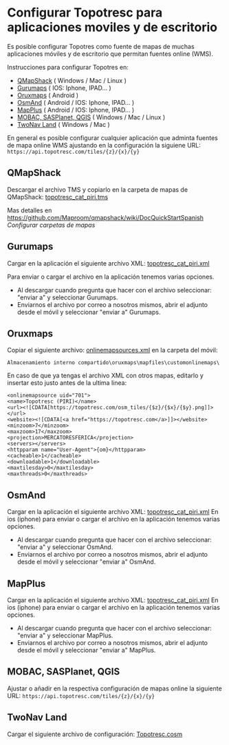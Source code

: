 # Configurar Topotresc para aplicaciones moviles y de escritorio

Es posible configurar Topotres como fuente de mapas de muchas aplicaciones móviles y de escritorio que permitan fuentes online (WMS).

Instrucciones para configurar Topotres en:

- [QMapShack](#QMapShack)  ( Windows / Mac / Linux )
- [Gurumaps](#Gurumaps) ( IOS: Iphone, IPAD... )
- [Oruxmaps](#Oruxmaps) ( Android )
- [OsmAnd](#OsmAnd) ( Android / IOS: Iphone, IPAD... )
- [MapPlus](#MapPlus) ( Android / IOS: Iphone, IPAD... )
- [MOBAC, SASPlanet, QGIS](#MOBAC,-SASPlanet,-QGIS) ( Windows / Mac / Linux )
- [TwoNav Land](#TwoNav-Land) ( Windows / Mac )

En general es posible configurar cualquier aplicación que adminta fuentes de mapa online WMS ajustando en la configuración la siguiene URL: ```https://api.topotresc.com/tiles/{z}/{x}/{y}```

## QMapShack
Descargar el archivo TMS y copiarlo en la carpeta de mapas de QMapShack: [topotresc_cat_piri.tms](topotresc_cat_piri.tms)

Mas detalles en https://github.com/Maproom/qmapshack/wiki/DocQuickStartSpanish  *Configurar carpetas de mapas*


## Gurumaps
Cargar en la aplicación el siguiente archivo XML: [topotresc_cat_piri.xml](topotresc_cat_piri.xml)

Para enviar o cargar el archivo en la aplicación tenemos varias opciones.
- Al descargar cuando pregunta que hacer con el archivo seleccionar: "enviar a" y seleccionar Gurumaps.
- Enviarnos el archivo por correo a nosotros mismos, abrir el adjunto desde el móvil y seleccionar "enviar a" Gurumaps.

## Oruxmaps
Copiar el siguiente archivo: [onlinemapsources.xml](onlinemapsources.xml) en la carpeta del móvil:

```Almacenamiento interno compartido\oruxmaps\mapfiles\customonlinemaps\```

En caso de que ya tengas el archivo XML con otros mapas, editarlo y insertar esto justo antes de la ultima linea:
```
<onlinemapsource uid="701">
<name>Topotresc (PIRI)</name>
<url><![CDATA[https://topotresc.com/osm_tiles/{$z}/{$x}/{$y}.png]]></url>
<website><![CDATA[<a href="https://topotresc.com</a>]]></website>
<minzoom>7</minzoom>
<maxzoom>17</maxzoom>
<projection>MERCATORESFERICA</projection>
<servers></servers>
<httpparam name="User-Agent">{om}</httpparam>
<cacheable>1</cacheable>
<downloadable>1</downloadable>
<maxtilesday>0</maxtilesday>
<maxthreads>0</maxthreads>
```

## OsmAnd
Cargar en la aplicación el siguiente archivo XML: [topotresc_cat_piri.xml](topotresc_cat_piri.xml)
En ios (iphone) para enviar o cargar el archivo en la aplicación tenemos varias opciones.
- Al descargar cuando pregunta que hacer con el archivo seleccionar: "enviar a" y seleccionar OsmAnd.
- Enviarnos el archivo por correo a nosotros mismos, abrir el adjunto desde el móvil y seleccionar "enviar a" OsmAnd.

## MapPlus
Cargar en la aplicación el siguiente archivo XML: [topotresc_cat_piri.xml](topotresc_cat_piri.xml)
En ios (iphone) para enviar o cargar el archivo en la aplicación tenemos varias opciones.
- Al descargar cuando pregunta que hacer con el archivo seleccionar: "enviar a" y seleccionar MapPlus.
- Enviarnos el archivo por correo a nosotros mismos, abrir el adjunto desde el móvil y seleccionar "enviar a" MapPlus.


## MOBAC, SASPlanet, QGIS
Ajustar o añadir en la respectiva configuración de mapas online la siguiente URL: ```https://api.topotresc.com/tiles/{z}/{x}/{y}```

## TwoNav Land
Cargar el siguiente archivo de configuración: [Topotresc.cosm](Topotresc.cosm) 
